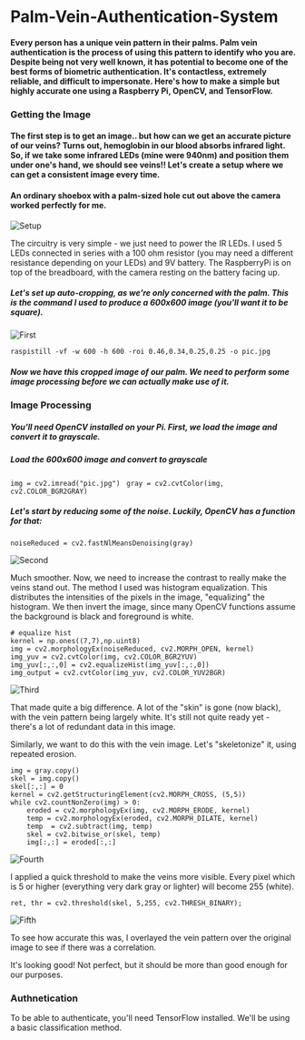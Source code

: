 # Palm-Vein-Authentication-System

#### Every person has a unique vein pattern in their palms. Palm vein authentication is the process of using this pattern to identify who you are. Despite being not very well known, it has potential to become one of the best forms of biometric authentication. It's contactless, extremely reliable, and difficult to impersonate. Here's how to make a simple but highly accurate one using a Raspberry Pi, OpenCV, and TensorFlow.

### Getting the Image
#### The first step is to get an image.. but how can we get an accurate picture of our veins? Turns out, hemoglobin in our blood absorbs infrared light. So, if we take some infrared LEDs (mine were 940nm) and position them under one's hand, we should see veins!! Let's create a setup where we can get a consistent image every time.

#### An ordinary shoebox with a palm-sized hole cut out above the camera worked perfectly for me. 

![Setup](C:\Users\Sparsh\Desktop\qq.jpg)

The circuitry is very simple - we just need to power the IR LEDs. I used 5 LEDs connected in series with a 100 ohm resistor (you may need a different resistance depending on your LEDs) and 9V battery. The RaspberryPi is on top of the breadboard, with the camera resting on the battery facing up.

##### Let's set up auto-cropping, as we're only concerned with the palm. This is the command I used to produce a 600x600 image (you'll want it to be square).

![First](C:\Users\Sparsh\Desktop\one.png)

``` raspistill -vf -w 600 -h 600 -roi 0.46,0.34,0.25,0.25 -o pic.jpg ```


##### Now we have this cropped image of our palm. We need to perform some image processing before we can actually make use of it.

### Image Processing

##### You'll need OpenCV installed on your Pi. First, we load the image and convert it to grayscale.

##### Load the 600x600 image and convert to grayscale
``` img = cv2.imread("pic.jpg") ```
``` gray = cv2.cvtColor(img, cv2.COLOR_BGR2GRAY)```

##### Let's start by reducing some of the noise. Luckily, OpenCV has a function for that:

``` noiseReduced = cv2.fastNlMeansDenoising(gray) ```

![Second](C:\Users\Sparsh\Desktop\two.png)

Much smoother. Now, we need to increase the contrast to really make the veins stand out. The method I used was histogram equalization. This distributes the intensities of the pixels in the image, "equalizing" the histogram. We then invert the image, since many OpenCV functions assume the background is black and foreground is white.

``` 
# equalize hist
kernel = np.ones((7,7),np.uint8)
img = cv2.morphologyEx(noiseReduced, cv2.MORPH_OPEN, kernel)
img_yuv = cv2.cvtColor(img, cv2.COLOR_BGR2YUV)
img_yuv[:,:,0] = cv2.equalizeHist(img_yuv[:,:,0])
img_output = cv2.cvtColor(img_yuv, cv2.COLOR_YUV2BGR)
```

![Third](C:\Users\Sparsh\Desktop\three.png)

That made quite a big difference. A lot of the "skin" is gone (now black), with the vein pattern being largely white. It's still not quite ready yet - there's a lot of redundant data in this image.

Similarly, we want to do this with the vein image. Let's "skeletonize" it, using repeated erosion.

```
img = gray.copy()
skel = img.copy()
skel[:,:] = 0
kernel = cv2.getStructuringElement(cv2.MORPH_CROSS, (5,5))
while cv2.countNonZero(img) > 0:
    eroded = cv2.morphologyEx(img, cv2.MORPH_ERODE, kernel)
    temp = cv2.morphologyEx(eroded, cv2.MORPH_DILATE, kernel)
    temp  = cv2.subtract(img, temp)
    skel = cv2.bitwise_or(skel, temp)
    img[:,:] = eroded[:,:]
```

![Fourth](C:\Users\Sparsh\Desktop\four.png)

I applied a quick threshold to make the veins more visible. Every pixel which is 5 or higher (everything very dark gray or lighter) will become 255 (white).

```
ret, thr = cv2.threshold(skel, 5,255, cv2.THRESH_BINARY);
```

![Fifth](C:\Users\Sparsh\Desktop\five.png)

To see how accurate this was, I overlayed the vein pattern over the original image to see if there was a correlation.

It's looking good! Not perfect, but it should be more than good enough for our purposes.

### Authnetication

To be able to authenticate, you'll need TensorFlow installed. We'll be using a basic classification method.

